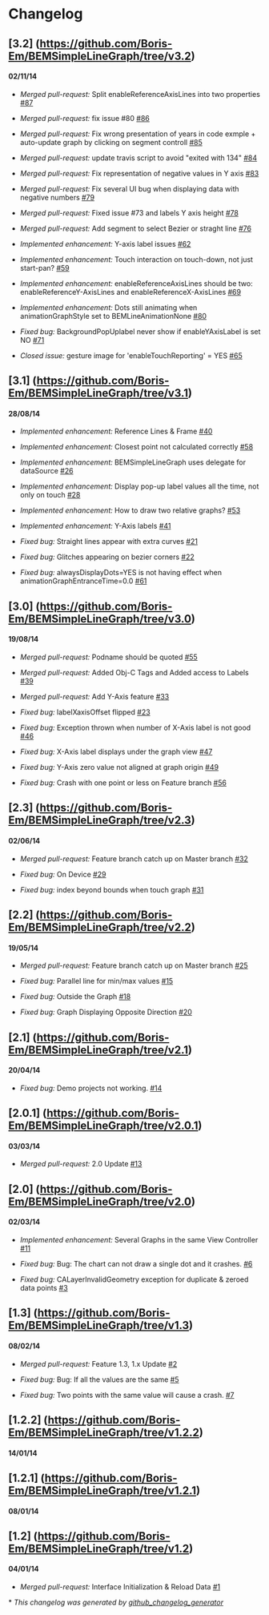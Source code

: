 # Changelog

## [3.2] (https://github.com/Boris-Em/BEMSimpleLineGraph/tree/v3.2)
#### 02/11/14
- *Merged pull-request:* Split enableReferenceAxisLines into two properties [\#87](https://github.com/Boris-Em/BEMSimpleLineGraph/pull/87)

- *Merged pull-request:* fix issue #80 [\#86](https://github.com/Boris-Em/BEMSimpleLineGraph/pull/86)

- *Merged pull-request:* Fix wrong presentation of years in code exmple + auto-update graph by clicking on segment controll [\#85](https://github.com/Boris-Em/BEMSimpleLineGraph/pull/85)

- *Merged pull-request:* update travis script to avoid "exited with 134" [\#84](https://github.com/Boris-Em/BEMSimpleLineGraph/pull/84)

- *Merged pull-request:* Fix representation of negative values in Y axis [\#83](https://github.com/Boris-Em/BEMSimpleLineGraph/pull/83)

- *Merged pull-request:* Fix several UI bug when displaying data with negative numbers [\#79](https://github.com/Boris-Em/BEMSimpleLineGraph/pull/79)

- *Merged pull-request:* Fixed issue #73 and labels Y axis height [\#78](https://github.com/Boris-Em/BEMSimpleLineGraph/pull/78)

- *Merged pull-request:* Add segment to select Bezier or straght line [\#76](https://github.com/Boris-Em/BEMSimpleLineGraph/pull/76)

- *Implemented enhancement:* Y-axis label issues [\#62](https://github.com/Boris-Em/BEMSimpleLineGraph/issues/62)

- *Implemented enhancement:* Touch interaction on touch-down, not just start-pan? [\#59](https://github.com/Boris-Em/BEMSimpleLineGraph/issues/59)

- *Implemented enhancement:* enableReferenceAxisLines should be two: enableReferenceY-AxisLines and enableReferenceX-AxisLines [\#69](https://github.com/Boris-Em/BEMSimpleLineGraph/issues/69)

- *Implemented enhancement:* Dots still animating when animationGraphStyle set to BEMLineAnimationNone [\#80](https://github.com/Boris-Em/BEMSimpleLineGraph/issues/80)

- *Fixed bug:* BackgroundPopUplabel never show if enableYAxisLabel is set NO [\#71](https://github.com/Boris-Em/BEMSimpleLineGraph/issues/71)

- *Closed issue:* gesture image for 'enableTouchReporting' = YES [\#65](https://github.com/Boris-Em/BEMSimpleLineGraph/issues/65)

## [3.1] (https://github.com/Boris-Em/BEMSimpleLineGraph/tree/v3.1)
#### 28/08/14
- *Implemented enhancement:* Reference Lines & Frame [\#40](https://github.com/Boris-Em/BEMSimpleLineGraph/issues/40)

- *Implemented enhancement:* Closest point not calculated correctly [\#58](https://github.com/Boris-Em/BEMSimpleLineGraph/issues/58)

- *Implemented enhancement:* BEMSimpleLineGraph uses delegate for dataSource [\#26](https://github.com/Boris-Em/BEMSimpleLineGraph/issues/26)

- *Implemented enhancement:* Display pop-up label values all the time, not only on touch [\#28](https://github.com/Boris-Em/BEMSimpleLineGraph/issues/28)

- *Implemented enhancement:* How to draw two relative graphs? [\#53](https://github.com/Boris-Em/BEMSimpleLineGraph/issues/53)

- *Implemented enhancement:* Y-Axis labels [\#41](https://github.com/Boris-Em/BEMSimpleLineGraph/issues/41)

- *Fixed bug:* Straight lines appear with extra curves [\#21](https://github.com/Boris-Em/BEMSimpleLineGraph/issues/21)

- *Fixed bug:* Glitches appearing on bezier corners [\#22](https://github.com/Boris-Em/BEMSimpleLineGraph/issues/22)

- *Fixed bug:* alwaysDisplayDots=YES is not having effect when animationGraphEntranceTime=0.0 [\#61](https://github.com/Boris-Em/BEMSimpleLineGraph/issues/61)

## [3.0] (https://github.com/Boris-Em/BEMSimpleLineGraph/tree/v3.0)
#### 19/08/14
- *Merged pull-request:* Podname should be quoted [\#55](https://github.com/Boris-Em/BEMSimpleLineGraph/pull/55)

- *Merged pull-request:* Added Obj-C Tags and Added access to Labels [\#39](https://github.com/Boris-Em/BEMSimpleLineGraph/pull/39)

- *Merged pull-request:* Add Y-Axis feature [\#33](https://github.com/Boris-Em/BEMSimpleLineGraph/pull/33)

- *Fixed bug:* labelXaxisOffset flipped [\#23](https://github.com/Boris-Em/BEMSimpleLineGraph/issues/23)

- *Fixed bug:* Exception thrown when number of X-Axis label is not good [\#46](https://github.com/Boris-Em/BEMSimpleLineGraph/issues/46)

- *Fixed bug:* X-Axis label displays under the graph view [\#47](https://github.com/Boris-Em/BEMSimpleLineGraph/issues/47)

- *Fixed bug:* Y-Axis zero value not aligned at graph origin [\#49](https://github.com/Boris-Em/BEMSimpleLineGraph/issues/49)

- *Fixed bug:* Crash with one point or less on Feature branch [\#56](https://github.com/Boris-Em/BEMSimpleLineGraph/issues/56)

## [2.3] (https://github.com/Boris-Em/BEMSimpleLineGraph/tree/v2.3)
#### 02/06/14
- *Merged pull-request:* Feature branch catch up on Master branch [\#32](https://github.com/Boris-Em/BEMSimpleLineGraph/pull/32)

- *Fixed bug:* On Device [\#29](https://github.com/Boris-Em/BEMSimpleLineGraph/issues/29)

- *Fixed bug:* index beyond bounds when touch graph [\#31](https://github.com/Boris-Em/BEMSimpleLineGraph/issues/31)

## [2.2] (https://github.com/Boris-Em/BEMSimpleLineGraph/tree/v2.2)
#### 19/05/14
- *Merged pull-request:* Feature branch catch up on Master branch [\#25](https://github.com/Boris-Em/BEMSimpleLineGraph/pull/25)

- *Fixed bug:* Parallel line for min/max values [\#15](https://github.com/Boris-Em/BEMSimpleLineGraph/issues/15)

- *Fixed bug:* Outside the Graph [\#18](https://github.com/Boris-Em/BEMSimpleLineGraph/issues/18)

- *Fixed bug:* Graph Displaying Opposite Direction [\#20](https://github.com/Boris-Em/BEMSimpleLineGraph/issues/20)

## [2.1] (https://github.com/Boris-Em/BEMSimpleLineGraph/tree/v2.1)
#### 20/04/14
- *Fixed bug:* Demo projects not working. [\#14](https://github.com/Boris-Em/BEMSimpleLineGraph/issues/14)

## [2.0.1] (https://github.com/Boris-Em/BEMSimpleLineGraph/tree/v2.0.1)
#### 03/03/14
- *Merged pull-request:* 2.0 Update [\#13](https://github.com/Boris-Em/BEMSimpleLineGraph/pull/13)

## [2.0] (https://github.com/Boris-Em/BEMSimpleLineGraph/tree/v2.0)
#### 02/03/14
- *Implemented enhancement:* Several Graphs in the same View Controller [\#11](https://github.com/Boris-Em/BEMSimpleLineGraph/issues/11)

- *Fixed bug:* Bug: The chart can not draw a single dot and it crashes. [\#6](https://github.com/Boris-Em/BEMSimpleLineGraph/issues/6)

- *Fixed bug:* CALayerInvalidGeometry exception for duplicate & zeroed data points [\#3](https://github.com/Boris-Em/BEMSimpleLineGraph/issues/3)

## [1.3] (https://github.com/Boris-Em/BEMSimpleLineGraph/tree/v1.3)
#### 08/02/14
- *Merged pull-request:* Feature 1.3, 1.x Update [\#2](https://github.com/Boris-Em/BEMSimpleLineGraph/pull/2)

- *Fixed bug:* Bug: If all the values are the same [\#5](https://github.com/Boris-Em/BEMSimpleLineGraph/issues/5)

- *Fixed bug:* Two points with the same value will cause a crash. [\#7](https://github.com/Boris-Em/BEMSimpleLineGraph/issues/7)

## [1.2.2] (https://github.com/Boris-Em/BEMSimpleLineGraph/tree/v1.2.2)
#### 14/01/14
## [1.2.1] (https://github.com/Boris-Em/BEMSimpleLineGraph/tree/v1.2.1)
#### 08/01/14
## [1.2] (https://github.com/Boris-Em/BEMSimpleLineGraph/tree/v1.2)
#### 04/01/14
- *Merged pull-request:* Interface Initialization & Reload Data [\#1](https://github.com/Boris-Em/BEMSimpleLineGraph/pull/1)



\* *This changelog was generated by [github_changelog_generator](https://github.com/skywinder/Github-Changelog-Generator)*